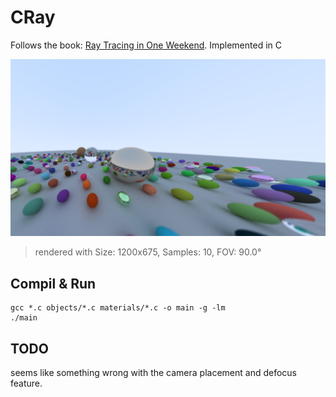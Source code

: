 # CRay
Follows the book: [Ray Tracing in One Weekend](https://raytracing.github.io/books/RayTracingInOneWeekend.html). Implemented in C

![raytracing demo](./image.png)
> rendered with Size: 1200x675, Samples: 10, FOV: 90.0°

## Compil & Run
```
gcc *.c objects/*.c materials/*.c -o main -g -lm
./main
```

## TODO
seems like something wrong with the camera placement and defocus feature.